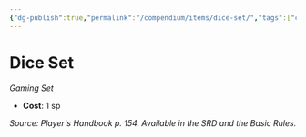 ```yaml
---
{"dg-publish":true,"permalink":"/compendium/items/dice-set/","tags":["compendium/src/5e/phb","item/gear/gaming-set"]}
---
```


# Dice Set
*Gaming Set*  

- **Cost**: 1 sp

*Source: Player's Handbook p. 154. Available in the SRD and the Basic Rules.*